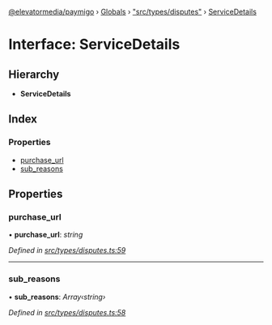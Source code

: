 [@elevatormedia/paymigo](../README.md) › [Globals](../globals.md) › ["src/types/disputes"](../modules/_src_types_disputes_.md) › [ServiceDetails](_src_types_disputes_.servicedetails.md)

# Interface: ServiceDetails

## Hierarchy

-   **ServiceDetails**

## Index

### Properties

-   [purchase_url](_src_types_disputes_.servicedetails.md#purchase_url)
-   [sub_reasons](_src_types_disputes_.servicedetails.md#sub_reasons)

## Properties

### purchase_url

• **purchase_url**: _string_

_Defined in [src/types/disputes.ts:59](https://github.com/ELEVATORmedia/paymigo/blob/c28bc6c/src/types/disputes.ts#L59)_

---

### sub_reasons

• **sub_reasons**: _Array‹string›_

_Defined in [src/types/disputes.ts:58](https://github.com/ELEVATORmedia/paymigo/blob/c28bc6c/src/types/disputes.ts#L58)_
